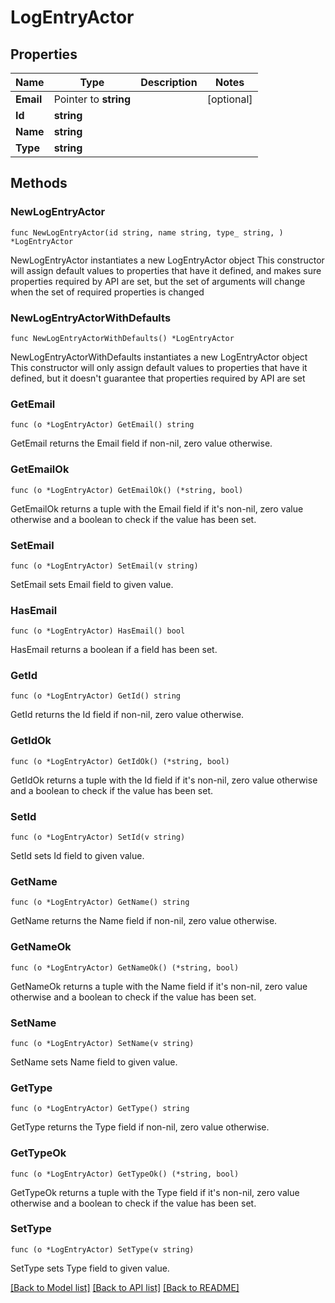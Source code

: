 # LogEntryActor

## Properties

Name | Type | Description | Notes
------------ | ------------- | ------------- | -------------
**Email** | Pointer to **string** |  | [optional] 
**Id** | **string** |  | 
**Name** | **string** |  | 
**Type** | **string** |  | 

## Methods

### NewLogEntryActor

`func NewLogEntryActor(id string, name string, type_ string, ) *LogEntryActor`

NewLogEntryActor instantiates a new LogEntryActor object
This constructor will assign default values to properties that have it defined,
and makes sure properties required by API are set, but the set of arguments
will change when the set of required properties is changed

### NewLogEntryActorWithDefaults

`func NewLogEntryActorWithDefaults() *LogEntryActor`

NewLogEntryActorWithDefaults instantiates a new LogEntryActor object
This constructor will only assign default values to properties that have it defined,
but it doesn't guarantee that properties required by API are set

### GetEmail

`func (o *LogEntryActor) GetEmail() string`

GetEmail returns the Email field if non-nil, zero value otherwise.

### GetEmailOk

`func (o *LogEntryActor) GetEmailOk() (*string, bool)`

GetEmailOk returns a tuple with the Email field if it's non-nil, zero value otherwise
and a boolean to check if the value has been set.

### SetEmail

`func (o *LogEntryActor) SetEmail(v string)`

SetEmail sets Email field to given value.

### HasEmail

`func (o *LogEntryActor) HasEmail() bool`

HasEmail returns a boolean if a field has been set.

### GetId

`func (o *LogEntryActor) GetId() string`

GetId returns the Id field if non-nil, zero value otherwise.

### GetIdOk

`func (o *LogEntryActor) GetIdOk() (*string, bool)`

GetIdOk returns a tuple with the Id field if it's non-nil, zero value otherwise
and a boolean to check if the value has been set.

### SetId

`func (o *LogEntryActor) SetId(v string)`

SetId sets Id field to given value.


### GetName

`func (o *LogEntryActor) GetName() string`

GetName returns the Name field if non-nil, zero value otherwise.

### GetNameOk

`func (o *LogEntryActor) GetNameOk() (*string, bool)`

GetNameOk returns a tuple with the Name field if it's non-nil, zero value otherwise
and a boolean to check if the value has been set.

### SetName

`func (o *LogEntryActor) SetName(v string)`

SetName sets Name field to given value.


### GetType

`func (o *LogEntryActor) GetType() string`

GetType returns the Type field if non-nil, zero value otherwise.

### GetTypeOk

`func (o *LogEntryActor) GetTypeOk() (*string, bool)`

GetTypeOk returns a tuple with the Type field if it's non-nil, zero value otherwise
and a boolean to check if the value has been set.

### SetType

`func (o *LogEntryActor) SetType(v string)`

SetType sets Type field to given value.



[[Back to Model list]](../README.md#documentation-for-models) [[Back to API list]](../README.md#documentation-for-api-endpoints) [[Back to README]](../README.md)


